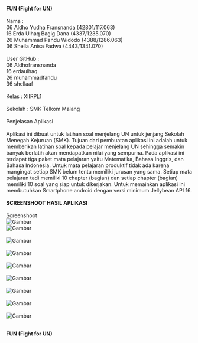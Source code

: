 <b>FUN (Fight for UN)</b>
<br>
<br>
Nama : 
<br>06 Aldho Yudha Fransnanda (42801/117.063) 
<br>16 Erda Ulhaq Bagig Dana  (4337/1235.070) 
<br>26 Muhammad Pandu Widodo  (4388/1286.063) 
<br>36 Shella Anisa Fadwa     (4443/1341.070) 
<br>
<br>
User GitHub :
<br>06 Aldhofransnanda
<br>16 erdaulhaq
<br>26 muhammadfandu
<br>36 shellaaf
<br>
<br>
Kelas : XIIRPL1
<br>
<br>
Sekolah : SMK Telkom Malang
<br>
<br>
Penjelasan Aplikasi
<br>
<br>
Aplikasi ini dibuat untuk latihan soal menjelang UN untuk jenjang Sekolah Menegah Kejuruan (SMK). 
Tujuan dari pembuatan aplikasi ini adalah untuk memberikan latihan soal kepada pelajar menjelang UN sehingga semakin banyak berlatih akan mendapatkan nilai yang sempurna. 
Pada aplikasi ini terdapat tiga paket mata pelajaran yaitu Matematika, Bahasa Inggris, dan Bahasa Indonesia.
Untuk mata pelajaran produktif tidak ada karena mangingat setiap SMK belum tentu memiliki jurusan yang sama.
Setiap mata pelajaran tadi memiliki 10 chapter (bagian) dan setiap chapter (bagian) memiliki 10 soal yang siap untuk dikerjakan.
Untuk memainkan aplikasi ini membutuhkan Smartphone android dengan versi minimum Jellybean API 16.
<br>
<br>
<b>SCREENSHOOT HASIL APLIKASI</b>
<br>
<br>Screenshoot<br>
![Gambar](https://raw.githubusercontent.com/Aldhofransnanda/FUN/master/SplashScreen.png)<br>
![Gambar](https://raw.githubusercontent.com/Aldhofransnanda/FUN/master/Main.png)<br><br>
![Gambar](https://raw.githubusercontent.com/Aldhofransnanda/FUN/master/Help.png)<br><br>
![Gambar](https://raw.githubusercontent.com/Aldhofransnanda/FUN/master/DetailHelp.png)<br><br>
![Gambar](https://raw.githubusercontent.com/Aldhofransnanda/FUN/master/DetailPlay.png)<br><br>
![Gambar](https://raw.githubusercontent.com/Aldhofransnanda/FUN/master/DetailPlayChapter.png)<br><br>
![Gambar](https://raw.githubusercontent.com/Aldhofransnanda/FUN/master/ChapterKlik.jpeg)<br><br>
![Gambar](https://raw.githubusercontent.com/Aldhofransnanda/FUN/master/Soal.jpeg)<br><br>
![Gambar](https://raw.githubusercontent.com/Aldhofransnanda/FUN/master/Skor.jpeg)<br><br>


<b>FUN (Fight for UN)</b>

